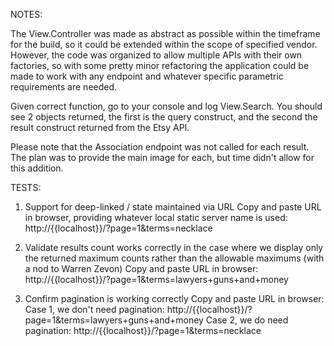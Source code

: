 NOTES:

The View.Controller was made as abstract as possible within the timeframe for the build, so it could be extended within the scope of specified vendor. However, the code was organized to allow multiple APIs with their own factories, so with some pretty minor refactoring the application could be made to work with any endpoint and whatever specific parametric requirements are needed.

Given correct function, go to your console and log View.Search. You should see 2 objects returned, the first is the query construct, and the second the result construct returned from the Etsy API.

Please note that the Association endpoint was not called for each result. The plan was to provide the main image for each, but time didn't allow for this addition.

TESTS:

1. Support for deep-linked / state maintained via URL
Copy and paste URL in browser, providing whatever local static server name is used: http://{{localhost}}/?page=1&terms=necklace

2. Validate results count works correctly in the case where we display only the returned maximum counts rather than the allowable maximums (with a nod to Warren Zevon)
Copy and paste URL in browser:
http://{{localhost}}/?page=1&terms=lawyers+guns+and+money

3. Confirm pagination is working correctly
Copy and paste URL in browser:
Case 1, we don't need pagination: http://{{localhost}}/?page=1&terms=lawyers+guns+and+money
Case 2, we do need pagination: http://{{localhost}}/?page=1&terms=necklace
